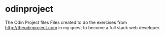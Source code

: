 # odinproject
The Odin Project files
Files created to do the exercises from http://theodinproject.com in my quest to become a full stack web developer.
